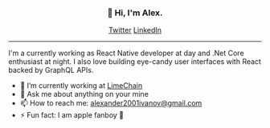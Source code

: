 <h3 align="center">👋 Hi, I'm Alex.</h3>

<p align="center">
  <a href="https://twitter.com/alexander2001i">Twitter</a>
  <a href="https://www.linkedin.com/in/alexander2001/">LinkedIn</a>
</p>

---

I'm a currently working as React Native developer at day and .Net Core enthusiast at night. I also love building eye-candy user interfaces with React backed by GraphQL APIs.

- 🔭 I’m currently working at [LimeChain](http://limechain.tech/)
- 💬 Ask me about anything on your mine
- 📫 How to reach me: [alexander2001ivanov@gmail.com](mailto:alexander2001ivanov@gmail.com)
- ⚡ Fun fact: I am apple fanboy 🍏
